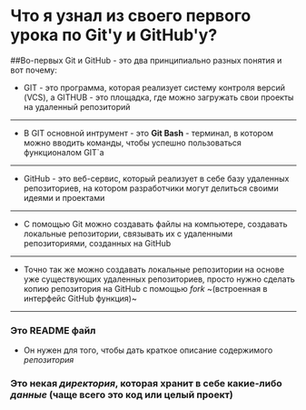 # Что я узнал из своего первого урока по Git'у и GitHub'у?
##Во-первых Git и GitHub - это два принципиально разных понятия и вот почему:  
- GIT - это программа, которая реализует систему контроля версий (VCS), 
а GITHUB - это площадка, где можно загружать свои проекты на удаленный репозиторий
---  
- В GIT основной интрумент - это **Git Bash** - терминал, в котором можно вводить команды, чтобы успешно пользоваться функционалом GIT`а  
---
- GitHub - это веб-сервис, который реализует в себе базу удаленных репозиториев, на котором разработчики могут делиться своими идеями и проектами  
---
- С помощью Git можно создавать файлы на компьютере, создавать локальные репозитории, связывать их с удаленными репозиториями, созданных на GitHub  
---
- Точно так же можно создавать локальные репозитории на основе уже существующих удаленных репозиториев, просто нужно сделать копию репозитория на GitHub
с помощью  *fork* ~(встроенная в интерфейс GitHub функция)~
---
### Это README файл
- Он нужен для того, чтобы дать краткое описание содержимого *репозитория*
### Это некая _директория_, которая хранит в себе какие-либо _данные_ (чаще всего это код или целый проект)